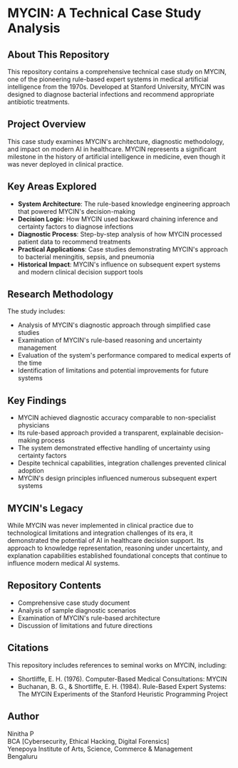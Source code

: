 # MYCIN: A Technical Case Study Analysis

## About This Repository

This repository contains a comprehensive technical case study on MYCIN, one of the pioneering rule-based expert systems in medical artificial intelligence from the 1970s. Developed at Stanford University, MYCIN was designed to diagnose bacterial infections and recommend appropriate antibiotic treatments.

## Project Overview

This case study examines MYCIN's architecture, diagnostic methodology, and impact on modern AI in healthcare. MYCIN represents a significant milestone in the history of artificial intelligence in medicine, even though it was never deployed in clinical practice.

## Key Areas Explored

- **System Architecture**: The rule-based knowledge engineering approach that powered MYCIN's decision-making
- **Decision Logic**: How MYCIN used backward chaining inference and certainty factors to diagnose infections
- **Diagnostic Process**: Step-by-step analysis of how MYCIN processed patient data to recommend treatments
- **Practical Applications**: Case studies demonstrating MYCIN's approach to bacterial meningitis, sepsis, and pneumonia
- **Historical Impact**: MYCIN's influence on subsequent expert systems and modern clinical decision support tools

## Research Methodology

The study includes:
- Analysis of MYCIN's diagnostic approach through simplified case studies
- Examination of MYCIN's rule-based reasoning and uncertainty management
- Evaluation of the system's performance compared to medical experts of the time
- Identification of limitations and potential improvements for future systems

## Key Findings

- MYCIN achieved diagnostic accuracy comparable to non-specialist physicians
- Its rule-based approach provided a transparent, explainable decision-making process
- The system demonstrated effective handling of uncertainty using certainty factors
- Despite technical capabilities, integration challenges prevented clinical adoption
- MYCIN's design principles influenced numerous subsequent expert systems

## MYCIN's Legacy

While MYCIN was never implemented in clinical practice due to technological limitations and integration challenges of its era, it demonstrated the potential of AI in healthcare decision support. Its approach to knowledge representation, reasoning under uncertainty, and explanation capabilities established foundational concepts that continue to influence modern medical AI systems.

## Repository Contents

- Comprehensive case study document
- Analysis of sample diagnostic scenarios
- Examination of MYCIN's rule-based architecture
- Discussion of limitations and future directions

## Citations

This repository includes references to seminal works on MYCIN, including:
- Shortliffe, E. H. (1976). Computer-Based Medical Consultations: MYCIN
- Buchanan, B. G., & Shortliffe, E. H. (1984). Rule-Based Expert Systems: The MYCIN Experiments of the Stanford Heuristic Programming Project

## Author

Ninitha P  
BCA [Cybersecurity, Ethical Hacking, Digital Forensics]  
Yenepoya Institute of Arts, Science, Commerce & Management  
Bengaluru
